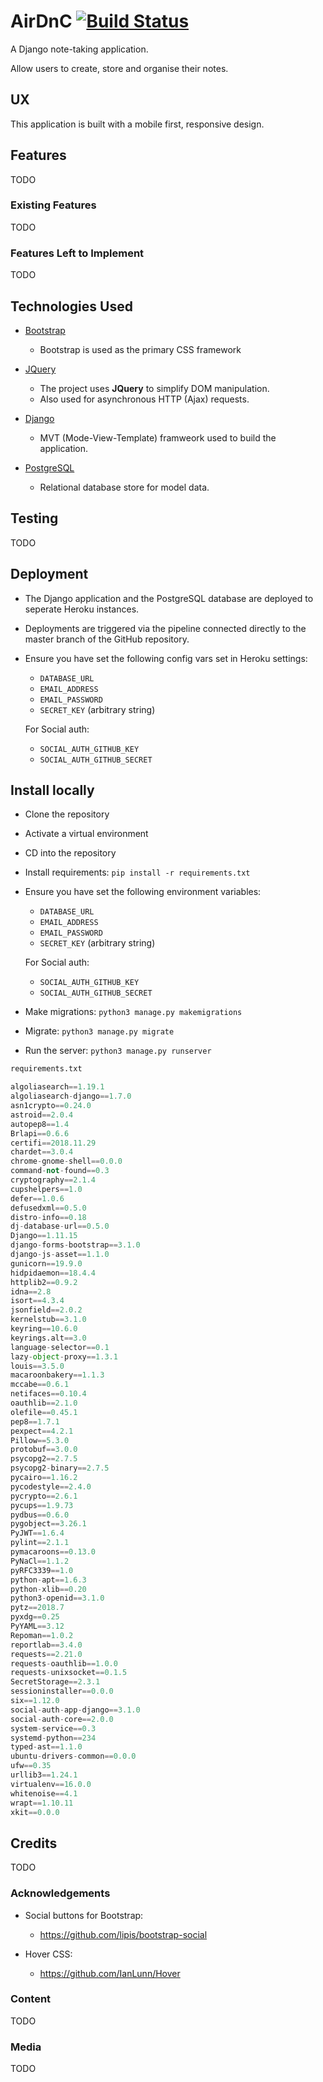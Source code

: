 # AirDnC [![Build Status](https://travis-ci.com/davedodea/CI-Project5.svg?token=mSbTyy1sJpCTYfpkhqUw&branch=master)](https://travis-ci.com/davedodea/CI-Project5)

A Django note-taking application.

Allow users to create, store and organise their notes.

 
## UX
This application is built with a mobile first, responsive design.

## Features
TODO
### Existing Features
TODO
### Features Left to Implement
TODO
## Technologies Used
- [Bootstrap](https://getbpptstrap.com)
    - Bootstrap is used as the primary CSS framework

- [JQuery](https://jquery.com)
    - The project uses **JQuery** to simplify DOM manipulation.
    - Also used for asynchronous HTTP (Ajax) requests.

- [Django](https://www.djangoproject.com/)
    - MVT (Mode-View-Template) framweork used to build the application. 

- [PostgreSQL](https://www.postgresql.org/)
    - Relational database store for model data.

## Testing

TODO

## Deployment
- The Django application and the PostgreSQL database are deployed to seperate Heroku instances.

- Deployments are triggered via the pipeline connected directly to the master branch of the GitHub repository.

- Ensure you have set the following config vars set in Heroku settings:
    - `DATABASE_URL`
    - `EMAIL_ADDRESS`
    - `EMAIL_PASSWORD`
    - `SECRET_KEY` (arbitrary string)

    For Social auth:
    - `SOCIAL_AUTH_GITHUB_KEY`
    - `SOCIAL_AUTH_GITHUB_SECRET`


## Install locally

- Clone the repository

- Activate a virtual environment

- CD into the repository

- Install requirements: `pip install -r requirements.txt`

- Ensure you have set the following environment variables:
    - `DATABASE_URL`
    - `EMAIL_ADDRESS`
    - `EMAIL_PASSWORD`
    - `SECRET_KEY` (arbitrary string)

    For Social auth:
    - `SOCIAL_AUTH_GITHUB_KEY`
    - `SOCIAL_AUTH_GITHUB_SECRET`

- Make migrations: `python3 manage.py makemigrations`

- Migrate: `python3 manage.py migrate`

- Run the server: `python3 manage.py runserver`

```python
requirements.txt

algoliasearch==1.19.1
algoliasearch-django==1.7.0
asn1crypto==0.24.0
astroid==2.0.4
autopep8==1.4
Brlapi==0.6.6
certifi==2018.11.29
chardet==3.0.4
chrome-gnome-shell==0.0.0
command-not-found==0.3
cryptography==2.1.4
cupshelpers==1.0
defer==1.0.6
defusedxml==0.5.0
distro-info==0.18
dj-database-url==0.5.0
Django==1.11.15
django-forms-bootstrap==3.1.0
django-js-asset==1.1.0
gunicorn==19.9.0
hidpidaemon==18.4.4
httplib2==0.9.2
idna==2.8
isort==4.3.4
jsonfield==2.0.2
kernelstub==3.1.0
keyring==10.6.0
keyrings.alt==3.0
language-selector==0.1
lazy-object-proxy==1.3.1
louis==3.5.0
macaroonbakery==1.1.3
mccabe==0.6.1
netifaces==0.10.4
oauthlib==2.1.0
olefile==0.45.1
pep8==1.7.1
pexpect==4.2.1
Pillow==5.3.0
protobuf==3.0.0
psycopg2==2.7.5
psycopg2-binary==2.7.5
pycairo==1.16.2
pycodestyle==2.4.0
pycrypto==2.6.1
pycups==1.9.73
pydbus==0.6.0
pygobject==3.26.1
PyJWT==1.6.4
pylint==2.1.1
pymacaroons==0.13.0
PyNaCl==1.1.2
pyRFC3339==1.0
python-apt==1.6.3
python-xlib==0.20
python3-openid==3.1.0
pytz==2018.7
pyxdg==0.25
PyYAML==3.12
Repoman==1.0.2
reportlab==3.4.0
requests==2.21.0
requests-oauthlib==1.0.0
requests-unixsocket==0.1.5
SecretStorage==2.3.1
sessioninstaller==0.0.0
six==1.12.0
social-auth-app-django==3.1.0
social-auth-core==2.0.0
system-service==0.3
systemd-python==234
typed-ast==1.1.0
ubuntu-drivers-common==0.0.0
ufw==0.35
urllib3==1.24.1
virtualenv==16.0.0
whitenoise==4.1
wrapt==1.10.11
xkit==0.0.0


```


## Credits
TODO
### Acknowledgements
- Social buttons for Bootstrap:
   - https://github.com/lipis/bootstrap-social

- Hover CSS:
   - https://github.com/IanLunn/Hover

### Content
TODO
### Media
TODO

